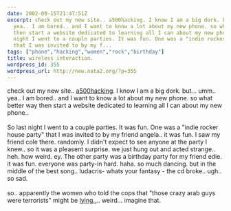 ```yaml
---
date: 2002-09-15T21:47:51Z
excerpt: check out my new site.. a500hacking. I know I am a big dork. but... umm..
  yea.. I am bored.. and I want to know a lot about my new phone. so what better way
  then start a website dedicated to learning all I can about my new phone..  So last
  night I went to a couple parties. It was fun. One was a "indie rocker house party"
  that I was invited to by my f...
tags: ["phone","hacking","women","rock","birthday"]
title: wireless interaction.
wordpress_id: 355
wordpress_url: http://new.nata2.org/?p=355
---
```


check out my new site.. <a href="http://a500hacking.com">a500hacking</a>. I know I am a big dork. but... umm.. yea.. I am bored.. and I want to know a lot about my new phone. so what better way then start a website dedicated to learning all I can about my new phone..  <br/><br/>So last night I went to a couple parties. It was fun. One was a "indie rocker house party" that I was invited to by my friend angela.. it was fun. I saw my friend cole there. randomly. I didn't expect to see anyone at the party I knew.. so it was a pleasent surprise. we just hung out and acted strange.. heh. how weird. ey. The other party was a birthday party for my friend edie. it was fun. everyone was party-in hard. haha. so much dancing. but in the middle of the best song.. ludacris- whats your fantasy - the cd broke.. ugh.. so sad.<br/><br/>so.. apparently the women who told the cops that "those crazy arab guys were terrorists" might be <a href="http://www.cnn.com/2002/US/09/13/alligator.alley/index.html">lying..</a>.. weird... imagine that.

